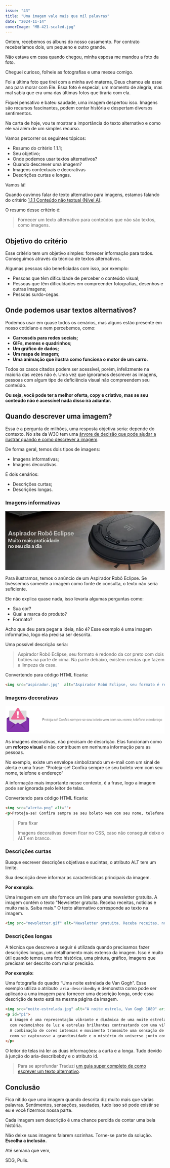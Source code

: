 ```yaml
---
issue: "43"
title: "Uma imagem vale mais que mil palavras"
date: "2024-11-14"
coverImage: "MB-421-scaled.jpg"
---
```


Ontem, recebemos os álbuns do nosso casamento. Por contrato receberíamos dois, um pequeno e outro grande.

Não estava em casa quando chegou, minha esposa me mandou a foto da foto.

Cheguei curioso, folheie as fotografias e uma mexeu comigo.

Foi a última foto que tirei com a minha avó materna, Deus chamou ela esse ano para morar com Ele. Essa foto é especial, um momento de alegria, mas mal sabia que era uma das últimas fotos que tiraria com ela.

Fiquei pensativo e bateu saudade, uma imagem despertou isso. Imagens são recursos fascinantes, podem contar história e despertam diversos sentimentos.

Na carta de hoje, vou te mostrar a importância do texto alternativo e como ele vai além de um simples recurso.

Vamos percorrer os seguintes tópicos:

- Resumo do critério 1.1.1;
- Seu objetivo;
- Onde podemos usar textos alternativos?
- Quando descrever uma imagem?
- Imagens contextuais e decorativas
- Descrições curtas e longas.

Vamos lá!

Quando ouvimos falar de texto alternativo para imagens, estamos falando do critério [1.1.1 Conteúdo não textual (Nível A)](https://www.w3.org/WAI/WCAG21/Understanding/non-text-content.html).

O resumo desse critério é:

> Fornecer um texto alternativo para conteúdos que não são textos, como imagens.

## Objetivo do critério

Esse critério tem um objetivo simples: fornecer informação para todos. Conseguimos através da técnica de textos alternativos.

Algumas pessoas são beneficiadas com isso, por exemplo:

- Pessoas que têm dificuldade de perceber o conteúdo visual;
- Pessoas que têm dificuldades em compreender fotografias, desenhos e outras imagens;
- Pessoas surdo-cegas.

## Onde podemos usar textos alternativos?

Podemos usar em quase todos os cenários, mas alguns estão presente em nosso cotidiano e nem percebemos, como:

- **Carrosséis para redes sociais;**
- **GIFs, memes e quadrinhos**;
- **Um gráfico de dados;**
- **Um mapa de imagem;**
- **Uma animação que ilustra como funciona o motor de um carro.**

Todos os casos citados podem ser acessível, porém, infelizmente na maioria das vezes não é. Uma vez que ignoramos descrever as imagens, pessoas com algum tipo de deficiência visual não compreendem seu conteúdo.

**Ou seja, você pode ter a melhor oferta, copy e criativo, mas se seu conteúdo não é acessível nada disso irá adiantar.**

## Quando descrever uma imagem?

Essa é a pergunta de milhões, uma resposta objetiva seria: depende do contexto. No site da W3C tem uma [árvore de decisão que pode ajudar a ilustrar quando e como descrever a imagem](https://www.w3.org/WAI/tutorials/images/decision-tree/).

De forma geral, temos dois tipos de imagens:

- Imagens informativas;
- Imagens decorativas.

E dois cenários:

- Descrições curtas;
- Descrições longas.

### Imagens informativas

![Aspirador Robô Eclipse, seu formato é redondo da cor preto com dois botões na parte de cima. Na parte debaixo, existe cerdas que fazem a limpeza da casa.](images/aspirador.webp)

Para ilustramos, temos o anúncio de um Aspirador Robô Eclipse. Se tivéssemos somente a imagem como fonte de consulta, o texto não seria suficiente.

Ele não explica quase nada, isso levaria algumas perguntas como:

- Sua cor?
- Qual a marca do produto?
- Formato?

Acho que deu para pegar a ideia, não é? Esse exemplo é uma imagem informativa, logo ela precisa ser descrita.

Uma possível descrição seria:

> Aspirador Robô Eclipse, seu formato é redondo da cor preto com dois botões na parte de cima. Na parte debaixo, existem cerdas que fazem a limpeza da casa.

Convertendo para código HTML ficaria:

```html
<img src="aspirador.jpg"  alt="Aspirador Robô Eclipse, seu formato é redondo da cor preto com dois botões na parte de cima. Na parte debaixo, existe cerdas que fazem a limpeza da casa.">
```

### Imagens decorativas

![No exemplo, existe um envelope simbolizando um e-mail com um sinal de alerta e uma frase: “Proteja-se! Confira sempre se seu boleto vem com seu nome, telefone e endereço”](images/vivo.webp)

As imagens decorativas, não precisam de descrição. Elas funcionam como um **reforço visual** e não contribuem em nenhuma informação para as pessoas.

No exemplo, existe um envelope simbolizando um e-mail com um sinal de alerta e uma frase: “Proteja-se! Confira sempre se seu boleto vem com seu nome, telefone e endereço”

A informação mais importante nesse contexto, é a frase, logo a imagem pode ser ignorada pelo leitor de telas.

Convertendo para código HTML ficaria:

```html
<img src="alerta.png" alt="">
<p>Proteja-se! Confira sempre se seu boleto vem com seu nome, telefone e endereço</p>
```

> Para fixar
>
> Imagens decorativas devem ficar no CSS, caso não conseguir deixe o ALT em branco.

### Descrições curtas

Busque escrever descrições objetivas e sucintas, o atributo ALT tem um limite.

Sua descrição deve informar as características principais da imagem.

**Por exemplo:**

Uma imagem em um site fornece um link para uma newsletter gratuita. A imagem contém o texto "Newsletter gratuita. Receba receitas, notícias e muito mais. Saiba mais." O texto alternativo corresponde ao texto na imagem.

```html
<img src="newsletter.gif" alt="Newsletter gratuita. Receba receitas, notícias e muito mais. Saiba mais.">
```

### Descrições longas

A técnica que descrevo a seguir é utilizada quando precisamos fazer descrições longas, um detalhamento mais extenso da imagem. Isso é muito útil quando temos uma foto histórica, uma pintura, gráfico, imagens que precisam ser descrito com maior precisão.

**Por exemplo:**

Uma fotografia do quadro “Uma noite estrelada de Van Gogh”. Esse exemplo utiliza o atributo  `aria-describedby` e demonstra como pode ser aplicado a uma imagem para fornecer uma descrição longa, onde essa descrição de texto está na mesma página da imagem.

```html
<img src="noite-estrelada.jpg" alt="A noite estrela, Van Gogh 1889" aria-describedby="p1">
<p id="p1">
  A imagem é uma representação vibrante e dinâmica de uma noite estrelada, onde o céu parece vivo,
  com redemoinhos de luz e estrelas brilhantes contrastando com uma vila calma e silenciosa abaixo.
  A combinação de cores intensas e movimento transmite uma sensação de energia pulsante e introspecção,
  como se capturasse a grandiosidade e o mistério do universo junto com a quietude da humanidade.
</p>
```

O leitor de telas irá ler as duas informações: a curta e a longa. Tudo devido à junção do aria-describebdy e o atributo id.

> Para se aprofundar
> Traduzi [um guia super completo de como escrever um texto alternativo](https://brunopulis.com/texto-alternativo-o-guia-definitivo/).

## Conclusão

Fica nítido que uma imagem quando descrita diz muito mais que várias palavras. Sentimentos, sensações, saudades, tudo isso só pode existir se eu e você fizermos nossa parte.

Cada imagem sem descrição é uma chance perdida de contar uma bela história.

Não deixe suas imagens falarem sozinhas. Torne-se parte da solução. **Escolha a inclusão.**

Até semana que vem,

SDG,
Pulis.
